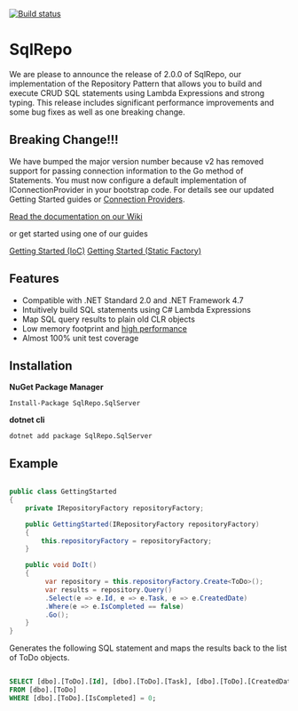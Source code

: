 [![Build status](https://ci.appveyor.com/api/projects/status/8idf8kwnvaiudnig?svg=true)](https://ci.appveyor.com/project/testpossessed/sqlrepo)

# SqlRepo
We are please to announce the release of 2.0.0 of SqlRepo, our implementation of the Repository Pattern that allows you to build and execute CRUD SQL statements using Lambda Expressions and strong typing.  This release includes significant performance improvements and some bug fixes as well as one breaking change.
## Breaking Change!!!
We have bumped the major version number because v2 has removed support for passing connection information to the Go method of Statements.  You must now configure a default implementation of IConnectionProvider in your bootstrap code.  For details see our updated Getting Started guides or [Connection Providers](https://github.com/sqlrepo/sqlrepo/wiki/Connection-Providers).


[Read the documentation on our Wiki](https://github.com/sqlrepo/sqlrepo/wiki)

or get started using one of our guides

[Getting Started (IoC)](https://github.com/sqlrepo/sqlrepo/wiki/Getting-Started-IoC)
[Getting Started (Static Factory)](https://github.com/sqlrepo/sqlrepo/wiki/Getting-Started-Static-Factory)

## Features
* Compatible with .NET Standard 2.0 and .NET Framework 4.7
* Intuitively build SQL statements using C# Lambda Expressions
* Map SQL query results to plain old CLR objects
* Low memory footprint and [high performance](https://github.com/SqlRepo/Benchmarks)
* Almost 100% unit test coverage

## Installation

**NuGet Package Manager**
```
Install-Package SqlRepo.SqlServer
```

**dotnet cli**
```
dotnet add package SqlRepo.SqlServer
```

## Example
```csharp

public class GettingStarted
{
    private IRepositoryFactory repositoryFactory;

    public GettingStarted(IRepositoryFactory repositoryFactory)
    {
        this.repositoryFactory = repositoryFactory;
    }

    public void DoIt()
    {
         var repository = this.repositoryFactory.Create<ToDo>();
         var results = repository.Query()
         .Select(e => e.Id, e => e.Task, e => e.CreatedDate)
         .Where(e => e.IsCompleted == false)
         .Go();
    }
}

```
Generates the following SQL statement and maps the results back to the list of ToDo objects.

```sql

SELECT [dbo].[ToDo].[Id], [dbo].[ToDo].[Task], [dbo].[ToDo].[CreatedDate]
FROM [dbo].[ToDo]
WHERE [dbo].[ToDo].[IsCompleted] = 0;

```
